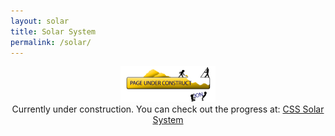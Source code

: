 ```yaml
---
layout: solar
title: Solar System
permalink: /solar/
---
```

<center>
<img src="/imgs/underConstruction3.png" width="30%" height="auto" />
<br>
Currently under construction. You can check out the progress at: <a href="http://s.codepen.io/SpazCool/debug/OXRjbP/bYAdyGbQLNOk">CSS Solar System</a>
</center>
